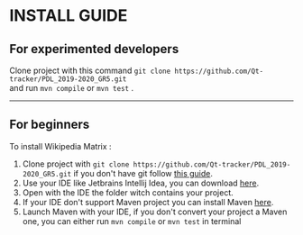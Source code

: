 # INSTALL GUIDE

## For experimented developers
 
 Clone project with this command `git clone https://github.com/Qt-tracker/PDL_2019-2020_GR5.git`
 <br> and run `mvn compile` or `mvn test` .
 
 ---
## For beginners
 
 To install Wikipedia Matrix :
 
 1. Clone project with `git clone https://github.com/Qt-tracker/PDL_2019-2020_GR5.git` if you don't have git follow [this guide](https://www.atlassian.com/git/tutorials/install-git).
 2. Use your IDE like Jetbrains Intellij Idea, you can download [here](https://www.jetbrains.com/idea/).
 3. Open with the IDE the folder witch contains your project.
 4. If your IDE don't support Maven project you can install Maven [here](https://maven.apache.org/install.html).
 5. Launch Maven with your IDE, if you don't convert your project a Maven one, you can either run `mvn compile` or `mvn test` in terminal 
 
 